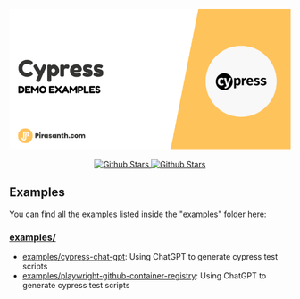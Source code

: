 <p align="center">
<img src="/assets/banner.png" alt="Github Stars" />
</p>
   <p align="center" style="align: center;">
      <a href="https://github.com/pirasanthan-jesugeevegan/cypress-demo-examples/stargazers">
        <img src="https://img.shields.io/github/stars/pirasanthan-jesugeevegan/cypress-demo-examples" alt="Github Stars" />
      </a>
      <a href="/LICENSE">
        <img src="https://img.shields.io/github/license/pirasanthan-jesugeevegan/cypress-demo-examples" alt="Github Stars" />
      </a>
      
   </p>
   
## Examples

You can find all the examples listed inside the "examples" folder here:

### [examples/](examples/)
- [examples/cypress-chat-gpt](examples/cypress-chat-gpt): Using ChatGPT to generate cypress test scripts
- [examples/playwright-github-container-registry](examples/playwright-github-container-registry): Using ChatGPT to generate cypress test scripts
